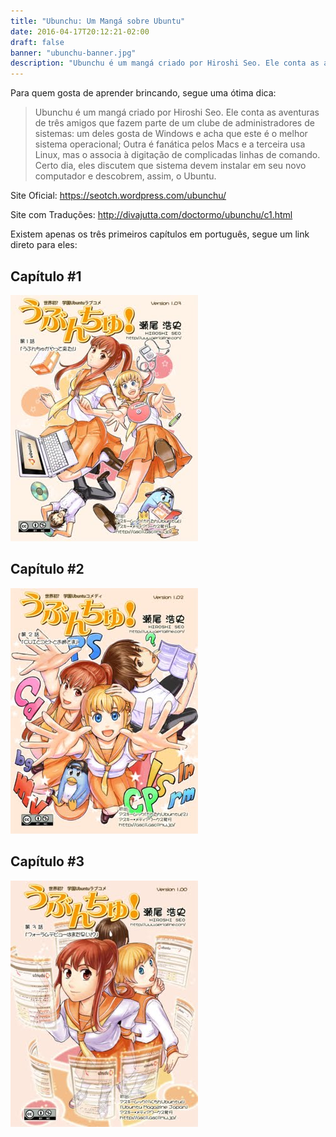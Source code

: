 ```yaml
---
title: "Ubunchu: Um Mangá sobre Ubuntu"
date: 2016-04-17T20:12:21-02:00
draft: false
banner: "ubunchu-banner.jpg"
description: "Ubunchu é um mangá criado por Hiroshi Seo. Ele conta as aventuras de três amigos que fazem parte de um clube de administradores de sistemas: um deles gosta de Windows e acha que este é o melhor sistema operacional; Outra é fanática pelos Macs e a terceira usa Linux, mas o associa à digitação de complicadas linhas de comando. Certo dia, eles discutem que sistema devem instalar em seu novo computador e descobrem, assim, o Ubuntu."
---
```


Para quem gosta de aprender brincando, segue uma ótima dica:

> Ubunchu é um mangá criado por Hiroshi Seo. Ele conta as aventuras de três amigos que fazem parte de um clube de administradores de sistemas: um deles gosta de Windows e acha que este é o melhor sistema operacional; Outra é fanática pelos Macs e a terceira usa Linux, mas o associa à digitação de complicadas linhas de comando. Certo dia, eles discutem que sistema devem instalar em seu novo computador e descobrem, assim, o Ubuntu.


Site Oficial: https://seotch.wordpress.com/ubunchu/

Site com Traduções: http://divajutta.com/doctormo/ubunchu/c1.html

Existem apenas os três primeiros capítulos em português, segue um link direto para eles:

## Capítulo #1
<a href="/post-content/2016-04-17_ubunchu/Ubunchu_01_ptbr.pdf"><img src="/post-content/2016-04-17_ubunchu/ubunchu01_01.jpg"></a>

## Capítulo #2
<a href="/post-content/2016-04-17_ubunchu/Ubunchu_02_ptbr.pdf"><img src="/post-content/2016-04-17_ubunchu/ubunchu02_01.jpg"></a>

## Capítulo #3
<a href="/post-content/2016-04-17_ubunchu/Ubunchu_03_ptbr.pdf"><img src="/post-content/2016-04-17_ubunchu/ubunchu03_01.jpg"></a>
